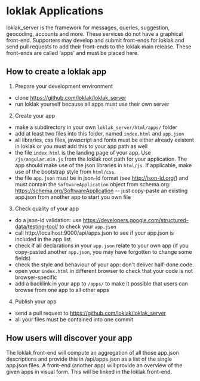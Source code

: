 # loklak Applications

loklak_server is the framework for messages, queries, suggestion, geocoding, accounts and more.
These services do not have a graphical front-end. Supporters may develop and submit front-ends
for loklak and send pull requests to add their front-ends to the loklak main release.
These front-ends are called 'apps' and must be placed here.

## How to create a loklak app

1. Prepare your development environment
  - clone https://github.com/loklak/loklak_server
  - run loklak yourself because all apps must use their own server

2. Create your app
  - make a subdirectory in your own ```loklak_server/html/apps/``` folder
  - add at least two files into this folder, named ```index.html``` and ```app.json```
  - all libraries, css files, javascript and fonts must be either already existent
    in loklak or you must add this to your app path as well
  - the file ```index.html``` is the landing page of your app.
    Use ```/js/angular.min.js``` from the loklak root path for your application.
    The app should make use of the json libraries in ```html/js```.
    If applicable, make use of the bootstrap style from ```html/css```.
  - the file ```app.json``` must be in json-ld format (see http://json-ld.org/)
    and must contain the ```SoftwareApplication``` object from schema.org:
    https://schema.org/SoftwareApplication -- just copy-paste an existing app.json from another app to start you own file

3. Check quality of your app
  - do a json-ld validation: use https://developers.google.com/structured-data/testing-tool/ to check your ```app.json```
  - call http://localhost:9000/api/apps.json to see if your app.json is included in the app list
  - check if all declarations in your ```app.json``` relate to your own app
    (if you copy-pasted another ```app.json```, you may have forgotten to change some fields)
  - check the style and behaviour of your app: don't deliver half-done code.
  - open your ```index.html``` in different browser to check that your code is not browser-specific
  - add a backlink in your app to ```/apps/``` to make it possible that users can browse from one app to all other apps

4. Publish your app
  - send a pull request to https://github.com/loklak/loklak_server
  - all your files must be contained into one commit

## How users will discover your app
The loklak front-end will compute an aggregation of all those app.json descriptions and
provide this in /api/apps.json as a list of the single app.json files.
A front-end (another app) will provide an overview of the given apps in visual form.
This will be linked in the loklak front-end.

